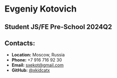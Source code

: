 # Evgeniy Kotovich

## Student JS/FE Pre-School 2024Q2

## Сontacts:

- **Location:** Moscow, Russia
- **Phone:** +7 916 716 92 30
- **Email:** sxekot@gmail.com
- **GitHub:** [@xkidcatx](https://github.com/xkidcatx)

